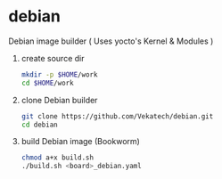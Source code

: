 # debian
Debian image builder ( Uses yocto's Kernel & Modules )

1. create source dir
    ``` bash
    mkdir -p $HOME/work
    cd $HOME/work
    ```

2. clone Debian builder
    ``` bash
    git clone https://github.com/Vekatech/debian.git
    cd debian
    ```

3. build Debian image (Bookworm)
    ``` bash
    chmod a+x build.sh
    ./build.sh <board>_debian.yaml
    ```
